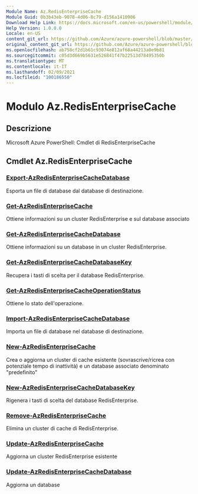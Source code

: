 ```yaml
---
Module Name: Az.RedisEnterpriseCache
Module Guid: 0b3b43eb-9078-4d06-8c79-d156a1410906
Download Help Link: https://docs.microsoft.com/en-us/powershell/module/az.redisenterprisecache
Help Version: 1.0.0.0
Locale: en-US
content_git_url: https://github.com/Azure/azure-powershell/blob/master/src/RedisEnterpriseCache/help/Az.RedisEnterpriseCache.md
original_content_git_url: https://github.com/Azure/azure-powershell/blob/master/src/RedisEnterpriseCache/help/Az.RedisEnterpriseCache.md
ms.openlocfilehash: ab758cf2d1b61c93074e812af68a44213a0e9b81
ms.sourcegitcommit: c05d3d669b5631e526841f47b22513d78495350b
ms.translationtype: MT
ms.contentlocale: it-IT
ms.lasthandoff: 02/09/2021
ms.locfileid: "100186550"
---
```

# Modulo Az.RedisEnterpriseCache
## Descrizione
Microsoft Azure PowerShell: Cmdlet di RedisEnterpriseCache

## Cmdlet Az.RedisEnterpriseCache
### [Export-AzRedisEnterpriseCacheDatabase](Export-AzRedisEnterpriseCacheDatabase.md)
Esporta un file di database dal database di destinazione.

### [Get-AzRedisEnterpriseCache](Get-AzRedisEnterpriseCache.md)
Ottiene informazioni su un cluster RedisEnterprise e sul database associato

### [Get-AzRedisEnterpriseCacheDatabase](Get-AzRedisEnterpriseCacheDatabase.md)
Ottiene informazioni su un database in un cluster RedisEnterprise.

### [Get-AzRedisEnterpriseCacheDatabaseKey](Get-AzRedisEnterpriseCacheDatabaseKey.md)
Recupera i tasti di scelta per il database RedisEnterprise.

### [Get-AzRedisEnterpriseCacheOperationStatus](Get-AzRedisEnterpriseCacheOperationStatus.md)
Ottiene lo stato dell'operazione.

### [Import-AzRedisEnterpriseCacheDatabase](Import-AzRedisEnterpriseCacheDatabase.md)
Importa un file di database nel database di destinazione.

### [New-AzRedisEnterpriseCache](New-AzRedisEnterpriseCache.md)
Crea o aggiorna un cluster di cache esistente (sovrascrive/ricrea con potenziale tempo di inattività) e un database associato denominato "predefinito"

### [New-AzRedisEnterpriseCacheDatabaseKey](New-AzRedisEnterpriseCacheDatabaseKey.md)
Rigenera i tasti di scelta del database RedisEnterprise.

### [Remove-AzRedisEnterpriseCache](Remove-AzRedisEnterpriseCache.md)
Elimina un cluster di cache di RedisEnterprise.

### [Update-AzRedisEnterpriseCache](Update-AzRedisEnterpriseCache.md)
Aggiorna un cluster RedisEnterprise esistente

### [Update-AzRedisEnterpriseCacheDatabase](Update-AzRedisEnterpriseCacheDatabase.md)
Aggiorna un database

